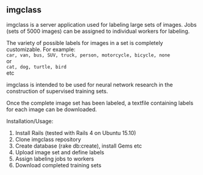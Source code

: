 imgclass
--------

imgclass is a server application used for labeling large sets of images. Jobs (sets of 5000 images) can be assigned to individual workers for labeling.

The variety of possible labels for images in a set is completely customizable. For example:  
```car, van, bus, SUV, truck, person, motorcycle, bicycle, none```  
or  
```cat, dog, turtle, bird```  
etc

imgclass is intended to be used for neural network research in the construction of supervised training sets.

Once the complete image set has been labeled, a textfile containing labels for each image can be downloaded.

Installation/Usage:
1. Install Rails (tested with Rails 4 on Ubuntu 15.10)
2. Clone imgclass repository
3. Create database (rake db:create), install Gems etc
4. Upload image set and define labels
5. Assign labeling jobs to workers
6. Download completed training sets
